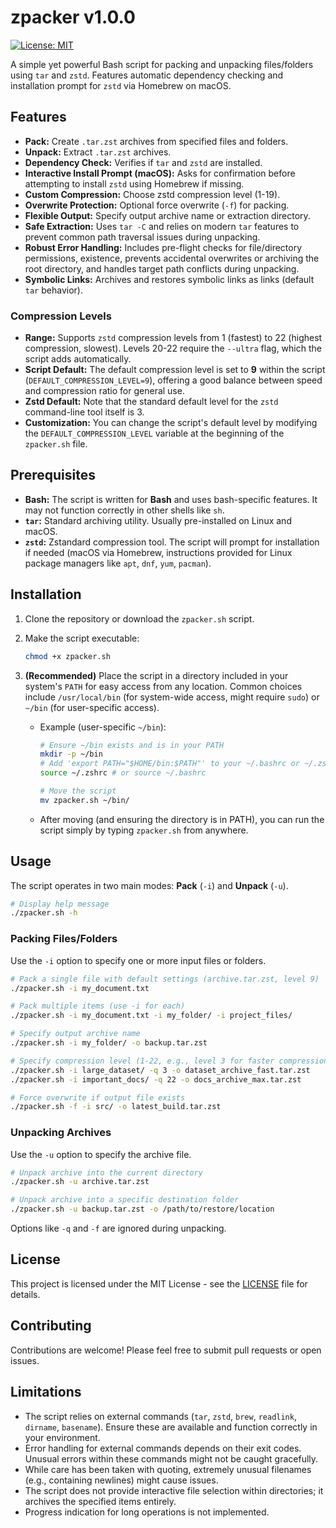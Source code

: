 # zpacker v1.0.0

[![License: MIT](https://img.shields.io/badge/License-MIT-yellow.svg)](https://opensource.org/licenses/MIT)

A simple yet powerful Bash script for packing and unpacking files/folders using `tar` and `zstd`. Features automatic dependency checking and installation prompt for `zstd` via Homebrew on macOS.

## Features

* **Pack:** Create `.tar.zst` archives from specified files and folders.
* **Unpack:** Extract `.tar.zst` archives.
* **Dependency Check:** Verifies if `tar` and `zstd` are installed.
* **Interactive Install Prompt (macOS):** Asks for confirmation before attempting to install `zstd` using Homebrew if missing.
* **Custom Compression:** Choose zstd compression level (1-19).
* **Overwrite Protection:** Optional force overwrite (`-f`) for packing.
* **Flexible Output:** Specify output archive name or extraction directory.
* **Safe Extraction:** Uses `tar -C` and relies on modern `tar` features to prevent common path traversal issues during unpacking.
* **Robust Error Handling:** Includes pre-flight checks for file/directory permissions, existence, prevents accidental overwrites or archiving the root directory, and handles target path conflicts during unpacking.
* **Symbolic Links:** Archives and restores symbolic links as links (default `tar` behavior).

### Compression Levels

* **Range:** Supports `zstd` compression levels from 1 (fastest) to 22 (highest compression, slowest). Levels 20-22 require the `--ultra` flag, which the script adds automatically.
* **Script Default:** The default compression level is set to **9** within the script (`DEFAULT_COMPRESSION_LEVEL=9`), offering a good balance between speed and compression ratio for general use.
* **Zstd Default:** Note that the standard default level for the `zstd` command-line tool itself is 3.
* **Customization:** You can change the script's default level by modifying the `DEFAULT_COMPRESSION_LEVEL` variable at the beginning of the `zpacker.sh` file.

## Prerequisites

* **Bash:** The script is written for **Bash** and uses bash-specific features. It may not function correctly in other shells like `sh`.
* **`tar`:** Standard archiving utility. Usually pre-installed on Linux and macOS.
* **`zstd`:** Zstandard compression tool. The script will prompt for installation if needed (macOS via Homebrew, instructions provided for Linux package managers like `apt`, `dnf`, `yum`, `pacman`).

## Installation

1. Clone the repository or download the `zpacker.sh` script.
2. Make the script executable:

   ```bash
   chmod +x zpacker.sh
   ```

3. **(Recommended)** Place the script in a directory included in your system's `PATH` for easy access from any location. Common choices include `/usr/local/bin` (for system-wide access, might require `sudo`) or `~/bin` (for user-specific access).
   * Example (user-specific `~/bin`):

     ```bash
     # Ensure ~/bin exists and is in your PATH
     mkdir -p ~/bin
     # Add 'export PATH="$HOME/bin:$PATH"' to your ~/.bashrc or ~/.zshrc if not already present, then reload your shell
     source ~/.zshrc # or source ~/.bashrc

     # Move the script
     mv zpacker.sh ~/bin/
     ```

   * After moving (and ensuring the directory is in PATH), you can run the script simply by typing `zpacker.sh` from anywhere.

## Usage

The script operates in two main modes: **Pack** (`-i`) and **Unpack** (`-u`).

```bash
# Display help message
./zpacker.sh -h
```

### Packing Files/Folders

Use the `-i` option to specify one or more input files or folders.

```bash
# Pack a single file with default settings (archive.tar.zst, level 9)
./zpacker.sh -i my_document.txt

# Pack multiple items (use -i for each)
./zpacker.sh -i my_document.txt -i my_folder/ -i project_files/

# Specify output archive name
./zpacker.sh -i my_folder/ -o backup.tar.zst

# Specify compression level (1-22, e.g., level 3 for faster compression or 22 for max)
./zpacker.sh -i large_dataset/ -q 3 -o dataset_archive_fast.tar.zst
./zpacker.sh -i important_docs/ -q 22 -o docs_archive_max.tar.zst

# Force overwrite if output file exists
./zpacker.sh -f -i src/ -o latest_build.tar.zst
```

### Unpacking Archives

Use the `-u` option to specify the archive file.

```bash
# Unpack archive into the current directory
./zpacker.sh -u archive.tar.zst

# Unpack archive into a specific destination folder
./zpacker.sh -u backup.tar.zst -o /path/to/restore/location
```

Options like `-q` and `-f` are ignored during unpacking.

## License

This project is licensed under the MIT License - see the [LICENSE](LICENSE) file for details.

## Contributing

Contributions are welcome! Please feel free to submit pull requests or open issues.

## Limitations

* The script relies on external commands (`tar`, `zstd`, `brew`, `readlink`, `dirname`, `basename`). Ensure these are available and function correctly in your environment.
* Error handling for external commands depends on their exit codes. Unusual errors within these commands might not be caught gracefully.
* While care has been taken with quoting, extremely unusual filenames (e.g., containing newlines) might cause issues.
* The script does not provide interactive file selection within directories; it archives the specified items entirely.
* Progress indication for long operations is not implemented.
